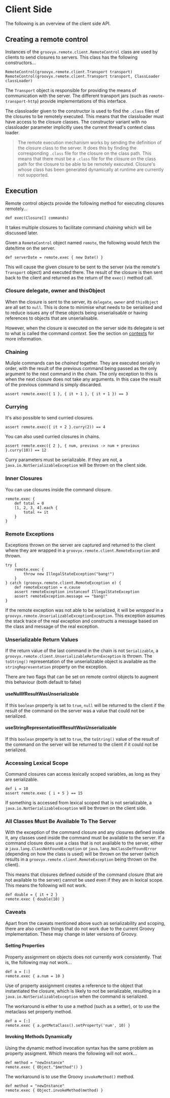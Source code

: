 # Client Side

The following is an overview of the client side API.

## Creating a remote control

Instances of the `groovyx.remote.client.RemoteControl` class are used by clients to send closures to servers. This class has the following constructors…

    RemoteControl(groovyx.remote.client.Transport transport)
    RemoteControl(groovyx.remote.client.Transport transport, ClassLoader classLoader)

The `Transport` object is responsible for providing the means of communication with the server. The different transport jars (such as `remote-transport-http`) provide implementations of this interface. 

The classloader given to the constructor is used to find the `.class` files of the closures to be remotely executed. This means that the classloader must have access to the closure classes. The constructor variant with no classloader parameter implicitly uses the current thread's context class loader.

> The remote execution mechanism works by sending the definition of the closure class to the server. It does this by finding the corresponding `.class` file for the closure on the class path. This means that there must be a `.class` file for the closure on the class path for the closure to be able to be remotely executed. Closure's whose class has been generated dynamically at runtime are currently not supported.

## Execution

Remote control objects provide the following method for executing closures remotely…

    def exec(Closure[] commands)

It takes multiple closures to facilitate command *chaining* which will be discussed later.

Given a `RemoteControl` object named `remote`, the following would fetch the date/time on the server.

    def serverDate = remote.exec { new Date() }

This will cause the given closure to be sent to the server (via the remote's `Transport` object) and executed there. The result of the closure is then sent back to the client and returned as the return of the `exec()` method call.

### Closure delegate, owner and thisObject

When the closure is sent to the server, its `delegate`, `owner` and `thisObject` are all set to `null`. This is done to minimise what needs to be serialised and to reduce issues any of these objects being unserialisable or having references to objects that are unserialisable.

However, when the closure is executed on the server side its delegate is set to what is called the command *context*. See the section on [contexts](contexts) for more information.

### Chaining

Muliple commands can be *chained* together. They are executed serially in order, with the result of the previous command being passed as the only argument to the next command in the chain. The only exception to this is when the next closure does not take any arguments. In this case the result of the previous command is simply discarded.

    assert remote.exec({ 1 }, { it + 1 }, { it + 1 }) == 3

### Currying

It's also possible to send curried closures.

    assert remote.exec({ it + 2 }.curry(2)) == 4

You can also used curried closures in chains.

    assert remote.exec({ 2 }, { num, previous -> num + previous }.curry(10)) == 12

Curry parameters must be serializable. If they are not, a `java.io.NotSerializableException` will be thrown on the client side.

### Inner Closures

You can use closures inside the command closure.

    remote.exec {
        def total = 0
        [1, 2, 3, 4].each {
            total += it
        }
    }

### Remote Exceptions

Exceptions thrown on the server are captured and returned to the client where they are wrapped in a `groovyx.remote.client.RemoteException` and thrown.
    
    try {
        remote.exec {
            throw new IllegalStateException("bang!")
        }
    } catch (groovyx.remote.client.RemoteException e) {
        def remoteException = e.cause
        assert remoteException instanceof IllegalStateException
        assert remoteException.message == "bang!"
    }

If the remote exception was not able to be serialized, it will be *wrapped* in a `groovyx.remote.UnserializableExceptionException`. This exception assumes the stack trace of the real exception and constructs a message based on the class and message of the real exception. 

### Unserializable Return Values

If the return value of the last command in the chain is not `Serializable`, a `groovyx.remote.client.UnserializableReturnException` is thrown. The `toString()` representation of the unserializable object is available as the `stringRepresentation` property on the exception.

There are two flags that can be set on remote control objects to augment this behaviour (both default to false)

#### useNullIfResultWasUnserializable

If this `boolean` property is set to `true`, `null` will be returned to the client if the result of the command on the server was a value that could not be serialized.

#### useStringRepresentationIfResultWasUnserializable

If this `boolean` property is set to `true`, the `toString()` value of the result of the command on the server will be returned to the client if it could not be serialized.

### Accessing Lexical Scope

Command closures can access lexically scoped variables, as long as they are serializable.

    def i = 10
    assert remote.exec { i + 5 } == 15

If something is accessed from lexical scoped that is not serializable, a `java.io.NotSerializableException` will be thrown on the client side.

### All Classes Must Be Available To The Server

With the exception of the command closure and any closures defined inside it, any classes used inside the command must be available to the server. If a command closure does use a class that is not available to the server, either a `java.lang.ClassNotFoundException` or `java.lang.NoClassDefFoundError` (depending on how the class is used) will be thrown on the server (which results in a `groovyx.remote.client.RemoteException` being thrown on the client).

This means that closures defined outside of the command closure (that are not available to the server) cannot be used even if they are in lexical scope. This means the following will not work.

    def double = { it + 2 }
    remote.exec { double(10) }

### Caveats

Apart from the caveats mentioned above such as serializability and scoping, there are also certain things that do not work due to the current Groovy implementation. These may change in later versions of Groovy.

#### Setting Properties

Property assignment on objects does not currently work consistently. That is, the following may not work...

    def a = [:]
    remote.exec { a.num = 10 }

Use of property assignment creates a reference to the object that instantiated the closure, which is likely to not be serializable, resulting in a `java.io.NotSerializableException` when the command is serialized.

The workaround is either to use a method (such as a setter), or to use the metaclass set property method.

    def a = [:]
    remote.exec { a.getMetaClass().setProperty('num', 10) }

#### Invoking Methods Dynamically

Using the dynamic method invocation syntax has the same problem as property assigment. Which means the following will not work...

    def method = "newInstance"
    remote.exec { Object."$method"() }

The workaround is to use the Groovy `invokeMethod()` method.

    def method = "newInstance"
    remote.exec { Object.invokeMethod(method) }
